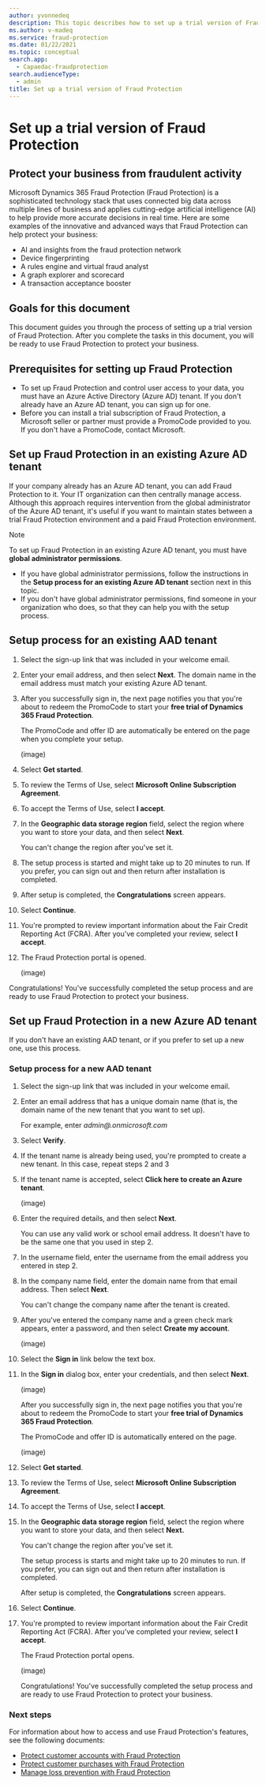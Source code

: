 ```yaml
---
author: yvonnedeq
description: This topic describes how to set up a trial version of Fraud Protection.
ms.author: v-madeq
ms.service: fraud-protection
ms.date: 01/22/2021
ms.topic: conceptual
search.app: 
  - Capaedac-fraudprotection
search.audienceType:
  - admin
title: Set up a trial version of Fraud Protection
---
```




# Set up a trial version of Fraud Protection

## Protect your business from fraudulent activity

Microsoft Dynamics 365 Fraud Protection (Fraud Protection) is a sophisticated technology stack that uses connected big data across multiple lines of business and applies cutting-edge artificial intelligence (AI) to help provide more accurate decisions in real time.
Here are some examples of the innovative and advanced ways that Fraud Protection can help protect your business:

- AI and insights from the fraud protection network
- Device fingerprinting
- A rules engine and virtual fraud analyst
- A graph explorer and scorecard
- A transaction acceptance booster

## Goals for this document

This document guides you through the process of setting up a trial version of Fraud Protection.
After you complete the tasks in this document, you will be ready to use Fraud Protection to protect your business.

## Prerequisites for setting up Fraud Protection

- To set up Fraud Protection and control user access to your data, you must have an Azure Active Directory (Azure AD) tenant. If you don't already have an Azure AD tenant, you can sign up for one.
- Before you can install a trial subscription of Fraud Protection, a Microsoft seller or partner must provide a PromoCode provided to you. If you don't have a PromoCode, contact Microsoft.

## Set up Fraud Protection in an existing Azure AD tenant

If your company already has an Azure AD tenant, you can add Fraud Protection to it. Your IT organization can then centrally manage access.  Although this approach requires intervention from the global administrator of the Azure AD tenant, it's useful if you want to maintain states between a trial Fraud Protection environment and a paid Fraud Protection environment.

  > [!NOTE]
  > To set up Fraud Protection in an existing Azure AD tenant, you must have **global administrator permissions**.

- If you have global administrator permissions, follow the instructions in the **Setup process for an existing Azure AD tenant** section next in this topic.
- If you don't have global administrator permissions, find someone in your organization who does, so that they can help you with the setup process.

## Setup process for an existing AAD tenant

1.	Select the sign-up link that was included in your welcome email.
2.	Enter your email address, and then select **Next**. The domain name in the email address must match your existing Azure AD tenant.
3.	After you successfully sign in, the next page notifies you that you're about to redeem the PromoCode to start your **free trial of Dynamics 365 Fraud Protection**.

  	The PromoCode and offer ID are automatically be entered on the page when you complete your setup.

    (image)

4.	Select **Get started**.
5.	To review the Terms of Use, select **Microsoft Online Subscription Agreement**.
6.	To accept the Terms of Use, select **I accept**.
7.	In the **Geographic data storage region** field, select the region where you want to store your data, and then select **Next**.

    You can't change the region after you've set it.

8.	The setup process is started and might take up to 20 minutes to run. If you prefer, you can sign out and then return after installation is completed.
9.	After setup is completed, the **Congratulations** screen appears.
10.	Select **Continue**.
11.	You're prompted to review important information about the Fair Credit Reporting Act (FCRA). After you've completed your review, select **I accept**.
12.	The Fraud Protection portal is opened.

    (image)

Congratulations! You've successfully completed the setup process and are ready to use Fraud Protection to protect your business.

## Set up Fraud Protection in a new Azure AD tenant

If you don't have an existing AAD tenant, or if you prefer to set up a new one, use this process.

### Setup process for a new AAD tenant 

1.	Select the sign-up link that was included in your welcome email.
2.	Enter an email address that has a unique domain name (that is, the domain name of the new tenant that you want to set up).

    For example, enter *admin@<your choice of domain name>.onmicrosoft.com*

3.	Select **Verify**.
4.	If the tenant name is already being used, you're prompted to create a new tenant. In this case, repeat steps 2 and 3
5.	If the tenant name is accepted, select **Click here to create an Azure tenant**.

    (image)

6.	Enter the required details, and then select **Next**.

    You can use any valid work or school email address. It doesn't have to be the same one that you used in step 2.

7.	In the username field, enter the username from the email address you entered in step 2.
8.	In the company name field, enter the domain name from that email address. Then select **Next**.

    You can't change the company name after the tenant is created.

9.	After you've entered the company name and a green check mark appears, enter a password, and then select **Create my account**.

    (image)

10.	Select the **Sign in** link below the text box.
11.	In the **Sign in** dialog box, enter your credentials, and then select **Next**.

    (image)

    After you successfully sign in, the next page notifies you that you're about to redeem the PromoCode to start your **free trial of Dynamics 365 Fraud Protection**.
  
    The PromoCode and offer ID is automatically entered on the page.
  
    (image)

12.	Select **Get started**.
13.	To review the Terms of Use, select **Microsoft Online Subscription Agreement**.
14.	To accept the Terms of Use, select **I accept**.
15.	In the **Geographic data storage region** field, select the region where you want to store your data, and then select **Next.** 

    You can't change the region after you've set it.
    
    The setup process is starts and might take up to 20 minutes to run. If you prefer, you can sign out and then return after installation is completed.
    
    After setup is completed, the **Congratulations** screen appears.

16.	Select **Continue**.
17.	You're prompted to review important information about the Fair Credit Reporting Act (FCRA). After you've completed your review, select **I accept**.

    The Fraud Protection portal opens.

    (image)

    Congratulations! You've successfully completed the setup process and are ready to use Fraud Protection to protect your business.

### Next steps

For information about how to access and use Fraud Protection's features, see the following documents:

- [Protect customer accounts with Fraud Protection]()
- [Protect customer purchases with Fraud Protection]()
- [Manage loss prevention with Fraud Protection]()

